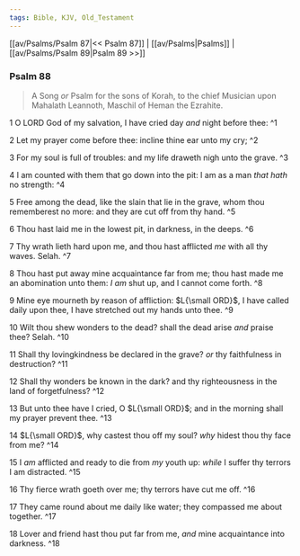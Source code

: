 ```yaml
---
tags: Bible, KJV, Old_Testament
---
```


[[av/Psalms/Psalm 87|<< Psalm 87]] | [[av/Psalms|Psalms]] | [[av/Psalms/Psalm 89|Psalm 89 >>]]

### Psalm 88

> A Song _or_ Psalm for the sons of Korah, to the chief Musician upon Mahalath Leannoth, Maschil of Heman the Ezrahite.

1 O LORD God of my salvation, I have cried day _and_ night before thee: ^1

2 Let my prayer come before thee: incline thine ear unto my cry; ^2

3 For my soul is full of troubles: and my life draweth nigh unto the grave. ^3

4 I am counted with them that go down into the pit: I am as a man _that_ _hath_ no strength: ^4

5 Free among the dead, like the slain that lie in the grave, whom thou rememberest no more: and they are cut off from thy hand. ^5

6 Thou hast laid me in the lowest pit, in darkness, in the deeps. ^6

7 Thy wrath lieth hard upon me, and thou hast afflicted _me_ with all thy waves. Selah. ^7

8 Thou hast put away mine acquaintance far from me; thou hast made me an abomination unto them: _I_ _am_ shut up, and I cannot come forth. ^8

9 Mine eye mourneth by reason of affliction: $L{\small ORD}$, I have called daily upon thee, I have stretched out my hands unto thee. ^9

10 Wilt thou shew wonders to the dead? shall the dead arise _and_ praise thee? Selah. ^10

11 Shall thy lovingkindness be declared in the grave? _or_ thy faithfulness in destruction? ^11

12 Shall thy wonders be known in the dark? and thy righteousness in the land of forgetfulness? ^12

13 But unto thee have I cried, O $L{\small ORD}$; and in the morning shall my prayer prevent thee. ^13

14 $L{\small ORD}$, why castest thou off my soul? _why_ hidest thou thy face from me? ^14

15 I _am_ afflicted and ready to die from _my_ youth up: _while_ I suffer thy terrors I am distracted. ^15

16 Thy fierce wrath goeth over me; thy terrors have cut me off. ^16

17 They came round about me daily like water; they compassed me about together. ^17

18 Lover and friend hast thou put far from me, _and_ mine acquaintance into darkness. ^18
